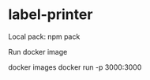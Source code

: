 # label-printer

Local pack: npm pack

Run docker image

docker images
docker run -p 3000:3000 <image-id>